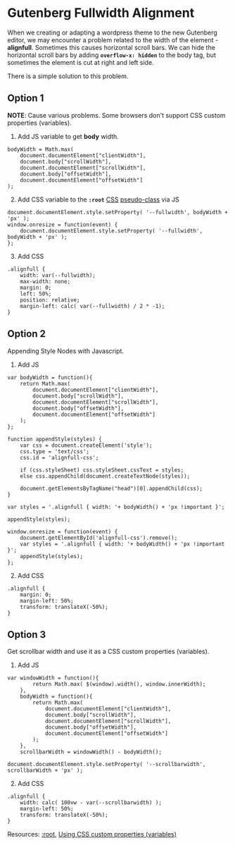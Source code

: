 # Gutenberg Fullwidth Alignment

When we creating or adapting a wordpress theme to the new Gutenberg editor, we may encounter a problem related to the width of the element - **alignfull**. Sometimes this causes horizontal scroll bars. We can hide the horizontal scroll bars by adding **`overflow-x: hidden`** to the body tag, but sometimes the element is cut at right and left side.

There is a simple solution to this problem.

## Option 1 ##
**NOTE**: Cause various problems. Some browsers don't support CSS custom properties (variables).

1. Add JS variable to get **body** width.
```
bodyWidth = Math.max(
	document.documentElement["clientWidth"],
	document.body["scrollWidth"],
	document.documentElement["scrollWidth"],
	document.body["offsetWidth"],
	document.documentElement["offsetWidth"]
);
```
2. Add CSS variable to the **`:root`** [CSS](https://developer.mozilla.org/en-US/docs/Web/CSS)  [pseudo-class](https://developer.mozilla.org/en-US/docs/Web/CSS/Pseudo-classes) via JS
```
document.documentElement.style.setProperty( '--fullwidth', bodyWidth + 'px' );
window.onresize = function(event) {
	document.documentElement.style.setProperty( '--fullwidth', bodyWidth + 'px' );
};
```
3. Add CSS
```
.alignfull {
	width: var(--fullwidth);
	max-width: none;
	margin: 0;
	left: 50%;
	position: relative;
	margin-left: calc( var(--fullwidth) / 2 * -1);
}
```
## Option 2 ##
Appending Style Nodes with Javascript.

1. Add JS
```
var bodyWidth = function(){
	return Math.max(
		document.documentElement["clientWidth"],
		document.body["scrollWidth"],
		document.documentElement["scrollWidth"],
		document.body["offsetWidth"],
		document.documentElement["offsetWidth"]
	);
};

function appendStyle(styles) {
	var css = document.createElement('style');
	css.type = 'text/css';
	css.id = 'alignfull-css';

	if (css.styleSheet) css.styleSheet.cssText = styles;
	else css.appendChild(document.createTextNode(styles));

	document.getElementsByTagName("head")[0].appendChild(css);
}

var styles = '.alignfull { width: '+ bodyWidth() + 'px !important }';

appendStyle(styles);

window.onresize = function(event) {
	document.getElementById('alignfull-css').remove();
	var styles = '.alignfull { width: '+ bodyWidth() + 'px !important }';
	appendStyle(styles);
};
```
2. Add CSS
```
.alignfull {
	margin: 0;
	margin-left: 50%;
	transform: translateX(-50%);
}
```
## Option 3 ##
Get scrollbar width and use it as a CSS custom properties (variables).
1. Add JS
```
var windowWidth = function(){
		return Math.max( $(window).width(), window.innerWidth);
	},
	bodyWidth = function(){
		return Math.max(
			document.documentElement["clientWidth"],
			document.body["scrollWidth"],
			document.documentElement["scrollWidth"],
			document.body["offsetWidth"],
			document.documentElement["offsetWidth"]
		);
	},
	scrollbarWidth = windowWidth() - bodyWidth();

document.documentElement.style.setProperty( '--scrollbarwidth', scrollbarWidth + 'px' );
```
2. Add CSS
```
.alignfull {
	width: calc( 100vw - var(--scrollbarwidth) );
	margin-left: 50%;
	transform: translateX(-50%);
}
```
Resources:
[:root](https://developer.mozilla.org/en-US/docs/Web/CSS/:root),
[Using CSS custom properties (variables)](https://developer.mozilla.org/en-US/docs/Web/CSS/Using_CSS_variables)
